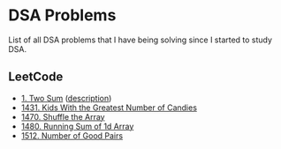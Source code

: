 # DSA Problems

List of all DSA problems that I have being solving since I started to study DSA.

## LeetCode

- [1. Two Sum](./leetcode/1_two_sum.py) ([description](https://leetcode.com/problems/two-sum/))
- [1431. Kids With the Greatest Number of Candies](https://leetcode.com/problems/kids-with-the-greatest-number-of-candies/)
- [1470. Shuffle the Array](https://leetcode.com/problems/shuffle-the-array/)
- [1480. Running Sum of 1d Array](https://leetcode.com/problems/running-sum-of-1d-array/)
- [1512. Number of Good Pairs](https://leetcode.com/problems/number-of-good-pairs/)
